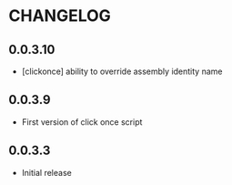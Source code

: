 # CHANGELOG

## 0.0.3.10

  * [clickonce] ability to override assembly identity name

## 0.0.3.9

  * First version of click once script 

## 0.0.3.3

  * Initial release